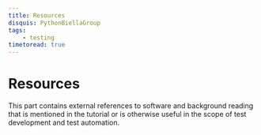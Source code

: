 ```yaml
---
title: Resources
disquis: PythonBiellaGroup
tags:
    - testing
timetoread: true
---
```


# Resources

This part contains external references to software and background reading
that is mentioned in the tutorial or is otherwise useful in the scope of
test development and test automation.
